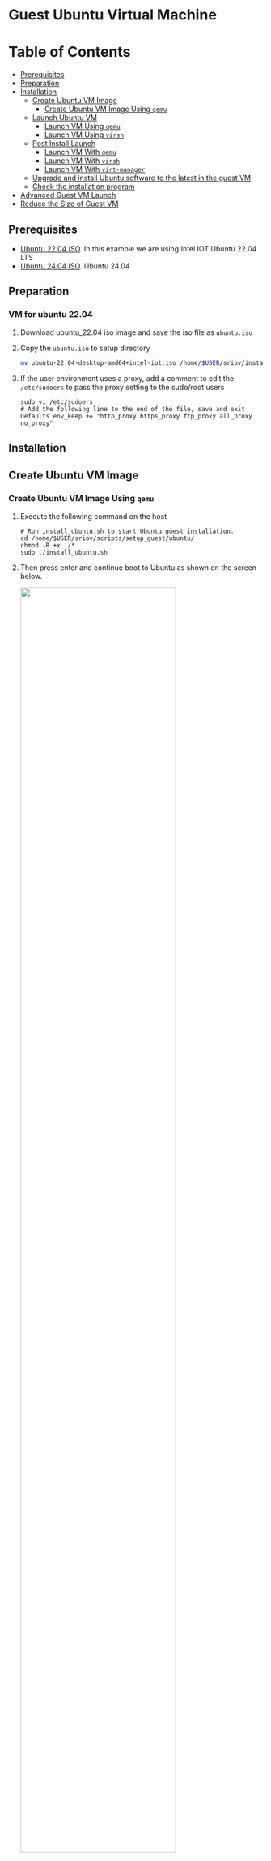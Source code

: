 <a name="ubuntu-vm-top"></a>
# Guest Ubuntu Virtual Machine

<!-- TABLE OF CONTENTS -->
# Table of Contents
- [Prerequisites](#prerequisites)
- [Preparation](#preparation)
- [Installation](#installation)
  - [Create Ubuntu VM Image](#create-ubuntu-vm-image)
    - [Create Ubuntu VM Image Using `qemu`](#create-ubuntu-vm-image-using-qemu)
  - [Launch Ubuntu VM](#launch-ubuntu-vm)
    - [Launch VM Using `qemu`](#launch-vm-using-qemu)
    - [Launch VM Using `virsh`](#launch-vm-using-virsh)
  - [Post Install Launch](#post-install-launch)
    - [Launch VM With `qemu`](#launch-vm-with-qemu)
    - [Launch VM With `virsh`](#launch-vm-with-virsh)
    - [Launch VM With `virt-manager`](#launch-vm-with-virt-manager)
  - [Upgrade and install Ubuntu software to the latest in the guest VM](#upgrade-and-install-ubuntu-software-to-the-latest-in-the-guest-vm)
  - [Check the installation program](#check-the-installation-program)
- [Advanced Guest VM Launch](#advanced-guest-vm-launch)
- [Reduce the Size of Guest VM](#reduce-the-size-of-guest-vm)
## Prerequisites

* [Ubuntu 22.04 ISO](https://cdimage.ubuntu.com/releases/jammy/release/inteliot/ubuntu-22.04-desktop-amd64+intel-iot.iso). In this example we are using Intel IOT Ubuntu 22.04 LTS
* [Ubuntu 24.04 ISO](https://releases.ubuntu.com/noble/ubuntu-24.04.2-desktop-amd64.iso). Ubuntu 24.04

## Preparation
### VM for ubuntu 22.04
1. Download ubuntu_22.04 iso image and save the iso file as `ubuntu.iso`

2. Copy the `ubuntu.iso` to setup directory

    ```sh
    mv ubuntu-22.04-desktop-amd64+intel-iot.iso /home/$USER/sriov/install_dir/ubuntu.iso
    ```
3. If the user environment uses a proxy, add a comment to edit the `/etc/sudoers` to pass the proxy setting to the sudo/root users

    ```shell
    sudo vi /etc/sudoers
    # Add the following line to the end of the file, save and exit
    Defaults env_keep += "http_proxy https_proxy ftp_proxy all_proxy no_proxy"
    ```


## Installation

## Create Ubuntu VM Image

### Create Ubuntu VM Image Using `qemu`

1. Execute the following command on the host

    ```shell
    # Run install_ubuntu.sh to start Ubuntu guest installation.
    cd /home/$USER/sriov/scripts/setup_guest/ubuntu/
    chmod -R +x ./*
    sudo ./install_ubuntu.sh
    ```
    
2. Then press enter and continue boot to Ubuntu as shown on the screen below.

    <img src=./media/ubuntusetup1.png width="80%">

3. Run Ubuntu OS installation to install into the guest image and shutdown after completion, continue to execute [Upgrade and install Ubuntu software to the latest in the guest VM](#upgrade-and-install-ubuntu-software-to-the-latest-in-the-guest-vm)


## Launch Ubuntu VM

There are two options provided. Choose the corresponding launch method according to your installation method.

* [Option 1] Launch From `qemu`
* [Option 2] Launch From `virsh`

### Launch VM Using `qemu` 

1. Run `start_ubuntu.sh` to launch ubuntu virtual machine

    ```sh
    cd /home/$USER/sriov/scripts/setup_guest/ubuntu/
    sudo ./start_ubuntu.sh
    ```

### Launch VM Using `virsh`


1. Setup libvirt on host

    *Note: Skip this step if it has been run before*

    ```sh
    cd /home/$USER/sriov/virsh_enable/host_setup/debian
    
    # load br_netfilter module
    sudo modprobe br_netfilter

    ./setup_libvirt.sh
    ```

2. Reboot the system
    ```sh
    sudo reboot
    ```

3. Launch the ubuntu vm

    ```sh
    cd /home/$USER/sriov/virsh_enable/

    # init ubuntu guest vm
    ./guest_setup/idv.sh init ubuntu

    # launch vm
    sudo ./guest_setup/launch_multios.sh -f -d ubuntu -g sriov ubuntu
    ```


### Post Install Launch

There are three options provided. Choose the corresponding launch method according to your installation method.

*Note: Option 3 should be executed after option 2*

* [Option 1] Launch VM With `qemu`
* [Option 2] Launch VM With `virsh`
* [Option 3] Launch VM With `virt-manager`

### Launch VM With `qemu`

1. Run `start_ubuntu.sh` to launch ubuntu virtual machine

    ```sh
    cd /home/$USER/sriov
    sudo ./scripts/setup_guest/ubuntu/start_ubuntu.sh
    ```

### Launch VM With `virsh`

1. Launch the ubuntu vm

    ```sh
    cd /home/$USER/sriov/virsh_enable/

    # init ubuntu guest vm
    ./guest_setup/idv.sh init ubuntu

    # launch vm
    sudo ./guest_setup/launch_multios.sh -f -d ubuntu -g sriov ubuntu
    ```
### Launch VM With `virt-manager`

1. Run `virt-manager` to launch ubuntu virtual machine
    ```shell
    virt-manager
    ```

2. Passthrough usb device. Click *Open* button -> click *Add Hardware* and select the usb device you need -> click *Finish*

    <img src=./media/ubuntu_virt.png width="80%">
    <img src=./media/ubuntu_virt_2.png width="80%">
    <img src=./media/passthrough-usb.png width="80%">

3. Launch the ubuntu vm. Click *Virtual Machine* -> click *Run*

### Upgrade and install Ubuntu software to the latest in the guest VM

1. on the host, start the ubuntu VM

    ```shell
    cd /home/$USER/sriov/scripts/setup_guest/ubuntu/
    sudo ./start_ubuntu.sh
    ```
    
2. Open a `Terminal` in the guest VM.

3. Run the command shown below to upgrade Ubuntu software to the latest in the guest VM.

    ```shell
    # Upgrade Ubuntu software
    sudo apt -y update
    sudo apt -y upgrade
    sudo apt -y install openssh-server
    ```

4. Copy the following files and directories from the /home/idvuser/ directory of the host to the /home/idvuser/ directory of the guest.

    ```shell
    # on the host
    cd /home/$USER/
    # `idvuser` is the user name of the virtual machine Ubuntu system, Please replace it yourself
    rsync -avz -e "ssh -p 2222" ./sriov/scripts/setup_guest/ idvuser@localhost:/home/idvuser/
    ```

5. Run `./setup_bsp.sh` in Ubuntu guest VM. Please be patient, it will take a few hours

    ```shell
    # in the guest
    cd /home/$USER/ubuntu/
    sudo ./setup_bsp.sh -kp 6.6-intel
    ```

6. Shut down the VM and start it using script `./start_ubuntu.sh`

    ```shell
    # on host
    cd /home/$USER/sriov/scripts/setup_guest/ubuntu/
    sudo ./start_ubuntu.sh
    ```

7. After rebooting, check if the kernel is the installed version.

    ```shell
    uname -r
    ```

    Output

    ```shell
    6.6-intel
    ```

8. [Optional] Setup OpenVINO for use with Intel GPU in guest VM. After the installation completed.

    ```shell
    # on the guest
    cd /home/$USER/ubuntu/
    ./setup_openvino.sh --neo
    ```
9. Shutdown the VM again and restart it.
    ```shell
    # on host
    cd /home/$USER/sriov/scripts/setup_guest/ubuntu/
    sudo ./start_ubuntu.sh
    ```

10. Next, Wait for successful restart of VM, The Ubuntu image Ubuntu.qcow2 is now ready to use.

## Check the installation program

### Start and Check VM

1. Start vm

    ```shell
    cd /home/$USER/sriov/scripts/setup_guest/ubuntu/
    sudo ./start_ubuntu.sh
    ```

2. Check the software version

    ```shell
    cd /home/$USER/sriov/scripts/setup_guest/ubuntu/
    sudo ./sriov_check_version.sh
    ```

    Example output
    ```shell
    libdrm-amdgpu1:amd64                2.4.122-1~ubuntu0.24.04.1
    libdrm-common                       2.4.122-1~ubuntu0.24.04.1
    libdrm-dev:amd64                    2.4.122-1~ubuntu0.24.04.1
    libdrm-intel1:amd64                 2.4.122-1~ubuntu0.24.04.1
    libdrm-nouveau2:amd64               2.4.122-1~ubuntu0.24.04.1
    libdrm-radeon1:amd64                2.4.122-1~ubuntu0.24.04.1
    libdrm-tests                        2.4.122-1~ubuntu0.24.04.1
    libdrm2:amd64                       2.4.122-1~ubuntu0.24.04.1
    libva2:amd64                        2.22.0-1ppa1~noble1
    libva-dev:amd64                     2.22.0-1ppa1~noble1
    libva-drm2:amd64                    2.22.0-1ppa1~noble1
    libva-glx2:amd64                    2.22.0-1ppa1~noble1
    libva-wayland2:amd64                2.22.0-1ppa1~noble1
    libva-x11-2:amd64                   2.22.0-1ppa1~noble1
    va-driver-all:amd64                 2.22.0-1ppa1~noble1
    libigdgmm-dev:amd64                 22.5.5-1ppa1~noble2
    libigdgmm12:amd64                   22.5.5-1ppa1~noble2
    libvpl2                             1:2.13.0-1ppa1~noble1
    libvpl-dev                          1:2.13.0-1ppa1~noble1
    libmfx-gen1.2                       24.4.4-1ppa1~noble2
    libmfx-gen-dev                      24.4.4-1ppa1~noble2
    intel-media-va-driver:amd64         24.4.4-1ppa1~noble2
    intel-media-va-driver-non-free:amd64 24.4.4-1ppa1~noble2
    libigfxcmrt-dev:amd64               24.4.4-1ppa1~noble2
    libigfxcmrt7:amd64                  24.4.4-1ppa1~noble2
    libspice-client-glib-2.0-8:amd64    0.42-2ubuntu2
    libspice-client-gtk-3.0-5:amd64     0.42-2ubuntu2
    libspice-client-gtk-3.0-5:amd64     0.42-2ubuntu2
    spice-client-gtk                    0.42-2ubuntu2
    spice-client-glib-usb-acl-helper    0.42-2ubuntu2
    qemu-guest-agent                    1:9.1.0+ppa1-noble5
    qemu-guest-agent                    1:9.1.0+ppa1-noble5
    libd3dadapter9-mesa:amd64           24.2.8-1ubuntu1~24.04.1
    libd3dadapter9-mesa-dev:amd64       24.2.8-1ubuntu1~24.04.1
    libd3dadapter9-mesa-dev:amd64       24.2.8-1ubuntu1~24.04.1
    libegl-mesa0:amd64                  24.2.8-1ubuntu1~24.04.1
    libegl1-mesa-dev:amd64              24.2.8-1ubuntu1~24.04.1
    libgl1-mesa-dev:amd64               24.2.8-1ubuntu1~24.04.1
    libgl1-mesa-dri:amd64               24.2.8-1ubuntu1~24.04.1
    libglapi-mesa:amd64                 24.2.8-1ubuntu1~24.04.1
    libgles2-mesa-dev:amd64             24.2.8-1ubuntu1~24.04.1
    libglx-mesa0:amd64                  24.2.8-1ubuntu1~24.04.1
    libosmesa6:amd64                    24.2.8-1ubuntu1~24.04.1
    libosmesa6-dev:amd64                24.2.8-1ubuntu1~24.04.1
    libosmesa6-dev:amd64                24.2.8-1ubuntu1~24.04.1
    mesa-common-dev:amd64               24.2.8-1ubuntu1~24.04.1
    mesa-va-drivers:amd64               24.2.8-1ubuntu1~24.04.1
    mesa-vdpau-drivers:amd64            24.2.8-1ubuntu1~24.04.1
    mesa-vulkan-drivers:amd64           24.2.8-1ubuntu1~24.04.1
    ```

3. Check Ubuntu grub configuration

    ```shell
    sudo cat /etc/default/grub
    ```

    Example output
    
    ```shell
    GRUB_DEFAULT="Advanced options for Debian GNU/Linux>Debian GNU/Linux, with Linux 6.6-intel"
    .....
    GRUB_CMDLINE_LINUX="  i915.force_probe=* i915.enable_guc=0x3 i915.max_vfs=0 udmabuf.list_limit=8192 "
    ```

4. Check the loading driver

    ```shell
    glxinfo -B
    ```

    Example output
    ```
    name of display: :0
    display: :0  screen: 0
    direct rendering: Yes
    Extended renderer info (GLX_MESA_query_renderer):
        Vendor: Intel (0x8086)
        Device: Mesa Intel(R) Arc(tm) Graphics (MTL) (0x7d55)
        Version: 24.0.5
        Accelerated: yes
        Video memory: 1974MB
        Unified memory: yes
        Preferred profile: core (0x1)
        Max core profile version: 4.6
        Max compat profile version: 4.6
        Max GLES1 profile version: 1.1
        Max GLES[23] profile version: 3.2
    OpenGL vendor string: Intel
    OpenGL renderer string: Mesa Intel(R) Arc(tm) Graphics (MTL)
    OpenGL core profile version string: 4.6 (Core Profile) Mesa 24.0.5-1ppa1~jammy2 (git-7737614720)
    OpenGL core profile shading language version string: 4.60
    OpenGL core profile context flags: (none)
    OpenGL core profile profile mask: core profile

    OpenGL version string: 4.6 (Compatibility Profile) Mesa 24.0.5-1ppa1~jammy2 (git-7737614720)
    OpenGL shading language version string: 4.60
    OpenGL context flags: (none)
    OpenGL profile mask: compatibility profile

    OpenGL ES profile version string: OpenGL ES 3.2 Mesa 24.0.5-1ppa1~jammy2 (git-7737614720)
    OpenGL ES profile shading language version string: OpenGL ES GLSL ES 3.20
    ```


## Advanced Guest VM Launch

+ Customize launch single VM

    The `start_ubuntu.sh` script help on the host

    ```shell
    cd /home/$USER/sriov/scripts/setup_guest/ubuntu/
    sudo ./start_ubuntu.sh -h
    ```

    Output

    ```shell
    start_ubuntu.sh [-h] [-m] [-c] [-n] [-d] [-f] [-p] [-e] [--passthrough-pci-usb] [--passthrough-pci-udc] [--passthrough-pci-audio] [--passthrough-pci-eth] [--passthrough-pci-wifi] [--disable-kernel-irqchip] [--display] [--enable-pwr-ctrl] [--spice] [--audio]
    Options:
        -h  show this help message
        -m  specify guest memory size, eg. "-m 4G or -m 4096M"
        -c  specify guest cpu number, eg. "-c 4"
        -n  specify guest vm name, eg. "-n <guest_name>"
        -d  specify guest virtual disk image, eg. "-d /path/to/<guest_image>"
        -f  specify guest firmware OVMF variable image, eg. "-d /path/to/<ovmf_vars.fd>"
        -p  specify host forward ports, current support ssh, eg. "-p ssh=2222"
        -e  specify extra qemu cmd, eg. "-e "-monitor stdio""
        --passthrough-pci-usb passthrough USB PCI bus to guest.
        --passthrough-pci-udc passthrough USB Device Controller ie. UDC PCI bus to guest.
        --passthrough-pci-audio passthrough Audio PCI bus to guest.
        --passthrough-pci-eth passthrough Ethernet PCI bus to guest.
        --passthrough-pci-wifi passthrough WiFi PCI bus to guest.
        --disable-kernel-irqchip set kernel_irqchip=off.
        --display specify guest display connectors configuration with HPD (Hot Plug Display) feature,
                  eg. "--display full-screen,connectors.0=HDMI-1,connectors.1=DP-1"
                sub-param: max-outputs=[number of displays], set the max number of displays for guest vm, eg. "max-outputs=2"
                sub-param: full-screen, switch the guest vm display to full-screen mode.
                sub-param: show-fps, show fps info on the guest vm primary display.
                sub-param: connectors.[index]=[connector name], assign a connected display connector to guest vm.
                sub-param: extend-abs-mode, enable extend absolute mode across all monitors.
                sub-param: disable-host-input, disallow host's HID devices to control the guest.
        --enable-pwr-ctrl option allow guest power control from host via qga socket.
        --spice enable SPICE feature with sub-parameters,
                  eg. "--spice display=egl-headless,port=3002,disable-ticketing=on,spice-audio=on,usb-redir=1"
                sub-param: display=[display mode], set display mode, eg. "display=egl-headless"
                sub-param: port=[spice port], assign spice port, eg. "port=3002"
                sub-param: disable-ticketing=[on|off], set disable-ticketing, eg. "disable-ticketing=on"
                sub-param: spice-audio=[on|off], set spice audio eg. "spice-audio=on"
                sub-param: usb-redir=[number of USB redir channel], set USB redirection channel number, eg. "usb-redir=2"
        --audio enable hda audio for guest vm with sub-parameters,
                  eg. "--audio device=intel-hda,name=hda-audio,sink=alsa_output.pci-0000_00_1f.3.analog-stereo,timer-period=5000"
                sub-param: device=[device], set audio device, eg. "device=intel-hda"
                sub-param: name=[name], set audio device name, eg. "name=hda-audio"
                sub-param: server=[audio server], set audio server, eg. "unix:/run/user/1000/pulse/native"
                sub-param: sink=[audio sink], set audio stream routing. Use "pacmd list-sinks" to find available audio sinks
                sub-param: timer-period=[period], set timer period in microseconds (us), eg. "timer-period=5000"
    ```

+ Launch Multiple Ubuntu Guest VMs

    Run the `start_all_ubuntu.sh`, Please be patient, it will take some time
    
    ```shell
    # on the host
    cd /home/$USER/scripts/setup_guest/ubuntu/
    sudo ./start_all_ubuntu.sh
    ```
   
    After running start_all_ubuntu.sh, it will help you do the following:
   
    1. create multiple copies of `OVMF` files.
   
    2. create and setup the Ubuntu guest images. And the images will be named as `ubuntu.qcow2`, `ubuntu2.qcow2`, `ubuntu3.qcow2` and `ubuntu4.qcow2`.
   
    3. start 4 VMs
   
    Script content:
   
    ```shell
    #!/bin/bash
    # Sample script to launch multiple Ubuntu guests
    # Remember to customise the launch commands according to HW 
    setup and use case:
    # - number of guests
    # - memory allocated
    # - core allocated
    if [ ! -e ./OVMF_VARS_ubuntu2.fd ] & [ ! -e ubuntu2.qcow2 ];then
        cp -rf ./OVMF_VARS_ubuntu.fd  ./OVMF_VARS_ubuntu2.fd
        cp -rf ./ubuntu.qcow2         ./ubuntu2.qcow2
    fi 
   
    if [ ! -e ./OVMF_VARS_ubuntu2.fd ] & [ ! -e ubuntu3.qcow2 ];then
        cp -rf ./OVMF_VARS_ubuntu.fd  ./OVMF_VARS_ubuntu3.fd
        cp -rf ./ubuntu.qcow2         ./ubuntu3.qcow2
    fi 
   
    if [ ! -e ./OVMF_VARS_ubuntu2.fd ] & [ ! -e ubuntu4.qcow2 ];then
        cp -rf ./OVMF_VARS_ubuntu.fd  ./OVMF_VARS_ubuntu4.fd
        cp -rf ./ubuntu.qcow2         ./ubuntu4.qcow2
    fi 
   
    # Propagate signal to children
    trap 'trap " " SIGTERM; kill 0; wait' SIGINT SIGTERM
    # Start Ubuntu multi guests
    echo "Starting Ubuntu Guest1..."
    sudo ./start_ubuntu.sh -m 2G -c 2 -n ubuntu-vm1 &
    echo "Starting Ubuntu Guest2..."
    sudo ./start_ubuntu.sh -m 2G -c 2 -n ubuntu-vm2 -f OVMF_VARS_ubuntu2.fd -d ubuntu2.qcow2 -p ssh=2223 &
    echo "Starting Ubuntu Guest3..."
    sudo ./start_ubuntu.sh -m 2G -c 2 -n ubuntu-vm3 -f OVMF_VARS_ubuntu3.fd -d ubuntu3.qcow2 -p ssh=2224 &
    echo "Starting Ubuntu Guest4..."
    sudo ./start_ubuntu.sh -m 2G -c 2 -n ubuntu-vm4 -f OVMF_VARS_ubuntu4.fd -d ubuntu4.qcow2 -p ssh=2225 &
    wait
    ```
# Reduce the Size of Guest VM

## Inside the VM

1. Delete the sriov directory
    ```shell
    rm -rf ~/sriov
    ```

2. Create a Temporary File:

* Use the dd command to create a file filled with zeros:

    ```shell
    dd if=/dev/zero of=/mytempfile
    ```
3. Remove the Temporary File:

* Delete the file to free up space:

    ```shell
    rm -f /mytempfile
    ```
4. Next, shutdown the guest VM properly.

## On the Host

1. Backup the Disk Image

* Convert the current disk image to a backup
    
    ```shell
    # Please replace the <ubuntu_image> with your actual image name
    cd ~/sriov/install_dir/
    qemu-img convert -O qcow2 <ubuntu_image>.qcow2 <ubuntu_image>.qcow2_backup
    ```

2. Replace the Original Disk Image

* Remove the original image and replace it with the backup

    ```shell
    # Please replace the <ubuntu_image> with your actual image name
    cd ~/sriov/install_dir/
    rm <ubuntu_image>.qcow2
    mv <ubuntu_image>.qcow2_backup <ubuntu_image>.qcow2
    ```
<p align="right">(<a href="#ubuntu-vm-top">back to top</a>)</p>
